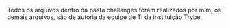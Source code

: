 Todos os arquivos dentro da pasta challanges foram realizados por mim,
os demais arquivos, são de autoria da equipe de TI da instituição Trybe.
